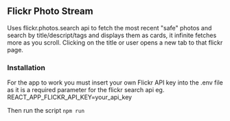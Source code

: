 ## Flickr Photo Stream

Uses flickr.photos.search api to fetch the most recent "safe" photos and search by title/descript/tags and displays them as cards, it infinite fetches more as you scroll. Clicking on the title or user opens a new tab to that flickr page.

### Installation

For the app to work you must insert your own Flickr API key into the .env file as it is a required parameter for the flickr search api eg. REACT_APP_FLICKR_API_KEY=your_api_key

Then run the script `npm run`
